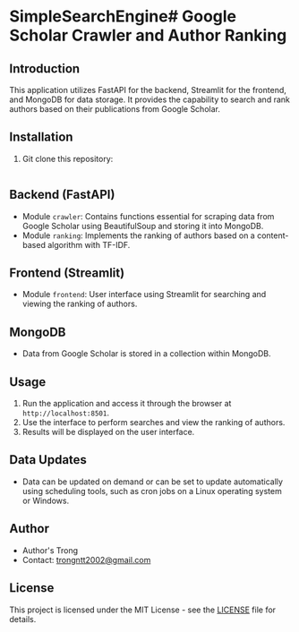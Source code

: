 # SimpleSearchEngine# Google Scholar Crawler and Author Ranking

## Introduction
This application utilizes FastAPI for the backend, Streamlit for the frontend, and MongoDB for data storage. It provides the capability to search and rank authors based on their publications from Google Scholar.

## Installation
1. Git clone this repository:
   ```git clone 
   ```


## Backend (FastAPI)
- Module `crawler`: Contains functions essential for scraping data from Google Scholar using BeautifulSoup and storing it into MongoDB.
- Module `ranking`: Implements the ranking of authors based on a content-based algorithm with TF-IDF.

## Frontend (Streamlit)
- Module `frontend`: User interface using Streamlit for searching and viewing the ranking of authors.

## MongoDB
- Data from Google Scholar is stored in a collection within MongoDB.

## Usage
1. Run the application and access it through the browser at `http://localhost:8501`.
2. Use the interface to perform searches and view the ranking of authors.
3. Results will be displayed on the user interface.

## Data Updates
- Data can be updated on demand or can be set to update automatically using scheduling tools, such as cron jobs on a Linux operating system or Windows.



## Author
- Author's Trong
- Contact: trongntt2002@gmail.com

## License
This project is licensed under the MIT License - see the [LICENSE](LICENSE) file for details.
